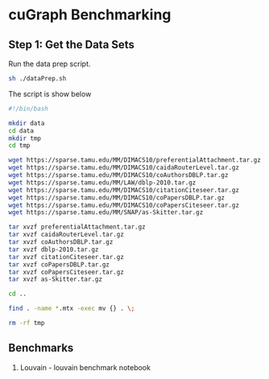 # cuGraph Benchmarking



## Step 1:  Get the Data Sets

Run the data prep script.

```bash
sh ./dataPrep.sh
```



The script is show below

```bash
#!/bin/bash

mkdir data
cd data
mkdir tmp
cd tmp

wget https://sparse.tamu.edu/MM/DIMACS10/preferentialAttachment.tar.gz
wget https://sparse.tamu.edu/MM/DIMACS10/caidaRouterLevel.tar.gz
wget https://sparse.tamu.edu/MM/DIMACS10/coAuthorsDBLP.tar.gz
wget https://sparse.tamu.edu/MM/LAW/dblp-2010.tar.gz
wget https://sparse.tamu.edu/MM/DIMACS10/citationCiteseer.tar.gz
wget https://sparse.tamu.edu/MM/DIMACS10/coPapersDBLP.tar.gz
wget https://sparse.tamu.edu/MM/DIMACS10/coPapersCiteseer.tar.gz
wget https://sparse.tamu.edu/MM/SNAP/as-Skitter.tar.gz

tar xvzf preferentialAttachment.tar.gz
tar xvzf caidaRouterLevel.tar.gz
tar xvzf coAuthorsDBLP.tar.gz
tar xvzf dblp-2010.tar.gz
tar xvzf citationCiteseer.tar.gz
tar xvzf coPapersDBLP.tar.gz
tar xvzf coPapersCiteseer.tar.gz
tar xvzf as-Skitter.tar.gz

cd ..

find . -name *.mtx -exec mv {} . \;

rm -rf tmp
```







## Benchmarks

1. Louvain - louvain benchmark notebook
